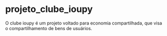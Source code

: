 # projeto_clube_ioupy
O clube ioupy é um projeto voltado para economia compartilhada, que visa o compartilhamento de bens de usuários.
